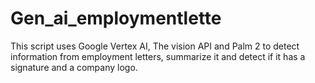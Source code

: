 # Gen_ai_employmentlette
This script uses Google Vertex AI, The vision API and Palm 2 to detect information from employment letters, summarize it and detect if it has a signature and a company logo.
